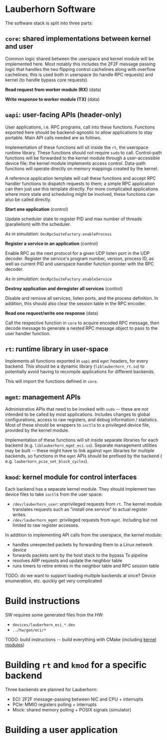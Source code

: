 # Lauberhorn Software

The software stack is split into three parts:

## `core`: shared implementations between kernel and user

Common logic shared between the userspace and kernel module will be implemented
here.  Most notably this includes the 2F2F message passing logic that handles
the two flipping control cachelines along with overflow cachelines; this is
used both in userspace (to handle RPC requests) and kernel (to handle bypass
core requests).

**Read request from worker module (RX)** (data)

**Write response to worker module (TX)** (data)

## `uapi`: user-facing APIs (header-only)

User applications, i.e. RPC programs, call into these functions.  Functions
exported here should be backend-agnostic to allow applications to stay
portable.  Main API calls needed are as follows.

Implementation of these functions will sit inside the `rt`, the userspace
runtime library.  These functions should not require `sudo` to call.
Control-path functions will be forwarded to the kernel module through a
user-accessible device file; the kernel module implements access control.
Data-path functions will operate directly on memory mappings created by the
kernel.

A reference application template will call these functions and accept RPC
handler functions to dispatch requests to them; a simple RPC application can
then just use this template directly.  For more complicated applications
where more state and scheduling might be involved, these functions can also
be called directly.

**Start one application** (control)

Update scheduler state to register PID and max number of threads (parallelism)
with the scheduler.

_As in simulation_: `OncRpcSuiteFactory.enableProcess`

**Register a service in an application** (control)

Enable RPC as the next protocol for a given UDP listen port in the UDP decoder.
Register the service's program number, version, process ID, as well as current
PID and userspace handler function pointer with the RPC decoder.

_As in simulation_: `OncRpcSuiteFactory.enableService`

**Destroy application and deregister all services** (control)

Disable and remove all services, listen ports, and the process definition.  In
addition, this should also clear the session table in the RPC encoder.

**Read one request/write one response** (data)

Call the respective function in `core` to acquire encoded RPC message, then
decode message to generate a nested RPC message object to pass to the user
handler function.

## `rt`: runtime library in user-space

Implements all functions exported in `uapi` and `mgmt` headers, for every
backend.  This should be a dynamic library (`liblauberhorn_rt.so`) to
potentially avoid having to recompile applications for different backends.

This will import the functions defined in `core`.

## `mgmt`: management APIs

Administrative APIs that need to be invoked with `sudo` -- these are not
intended to be called by most applications.  Includes changes to global
configurations, access to raw registers, and debug information / statistics.
Most of these should be wrappers to `ioctl`s to a privileged device file,
provided by the kernel module.

Implementation of these functions will sit inside separate libraries for each
backend (e.g. `liblauberhorn_mgmt_eci.so`).  Separate management utilities may
be built -- these might have to link against `mgmt` libraries for multiple
backends, so functions in the `mgmt` APIs should be prefixed by the backend (
e.g. `lauberhorn_pcie_set_block_cycles`).

## `kmod`: kernel module for control interfaces

Each backend has a separate kernel module.  They should implement two device
files to take `ioctl`s from the user space:

- `/dev/lauberhorn_user`: unprivileged requests from `rt`.  The kernel module
  translates requests such as "install one service" to actual register writes.
- `/dev/lauberhorn_mgmt`: privileged requests from `mgmt`.  Including but not
  limited to raw register accesses.

In addition to implementing API calls from the userspace, the kernel module:

- handles unexpected packets by forwarding them to a Linux network device
- forwards packets sent by the host stack to the bypass Tx pipeline
- resolves ARP requests and update the neighbor table
- runs timers to retire entries in the neighbor table and RPC session table

TODO: do we want to support loading multiple backends at once?  Device
enumeration, etc. quickly get very complicated

# Build instructions

SW requires some generated files from the HW:
* `devices/lauberhorn_eci_*.dev`
* `../hw/gen/eci/*`

TODO: build instructions -- build everything with CMake (including [kernel
modules](https://gitlab.com/christophacham/cmake-kernel-module))

# Building `rt` and `kmod` for a specific backend

Three backends are planned for Lauberhorn:

- ECI: 2F2F message-passing between NIC and CPU + interrupts
- PCIe: MMIO registers polling + interrupts
- Mock: shared memory polling + POSIX signals (simulator)

# Building a user application

